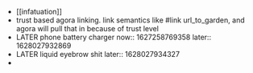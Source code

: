 - [[infatuation]]
- trust based agora linking. link semantics like #link url_to_garden, and agora will pull that in because of trust level
- LATER phone battery charger
  now:: 1627258769358
  later:: 1628027932869
- LATER liquid eyebrow shit
  later:: 1628027934327
-